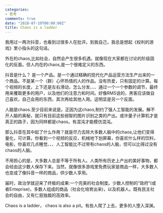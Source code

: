 ```yaml
---
categories:
- 思考
comments: true
date: "2018-07-19T00:00:00Z"
title: Chaos is a ladder
---
```


我用过一两次抖音，也看到过很多人在批评。到我自己，我总是想起《权利的游戏》里小指头的这句话。

外在的chaos,比如社会，自然会产生很多机遇。就像现在大家都在讨论的阶级固化的反面。但人内在的chaos,是一个很难定义的东西。

抖音是什么？ 是一个产品。是一个通过精确的现代化产品运营方法生产出来的一个商品。不是某一个（群）心怀热情的人的作品。没有热爱，只有固定的计算。每个视频的长度，上下还是左右滑动，怎么分发、、、通过一个一个参数的调节，最终用来攫取更多的用户，以及他们的注意力和时间。好像RMS说的，黑客应该做自己喜欢，自己会用的东西，其次再给其他人用。这明显是另一个反面。

人脑是chaos.至少目前来说是。正因为这chaos,制约了强人工智能的发展。解不开人脑的奥秘，就只有目前这些弱智的图片识别之类的产出。或许量子计算机才是真正的路子，因为同样都是chaos。有混沌才能模仿混沌。

那么抖音在其中起了什么作用？就是尽力去除大多数人脑中的chaos,让他们变得量化，可计算。你看到一个视频的反应，机械地下划屏幕，你喜欢什么样的饮料，电影，你喜欢几点睡觉、、、人工智能比不过带有chaos的人脑，但可以比得过没有chaos的人脑。

不用担心的是，大多数人总是不等于所有人。人类所有历史上产出的美好事物，都会经由这少数人保存下来。当然，就像很多游戏里免费玩家是商品一样，大多数人也变成了像抖音一样的商品，供少数人享用。


届时，政治学就迎来了终极的成果:一个完美的社会制度。少数人控制的“政府”(或者Enteprise)，多数人组成的商品（社会化培育出来)，以及机器人。既有民主社会的自由，又有仁慈独裁的高效率。

Chaos is a ladder， chaos is also a pit。有些人爬了上去，更多的人堕入深渊。


